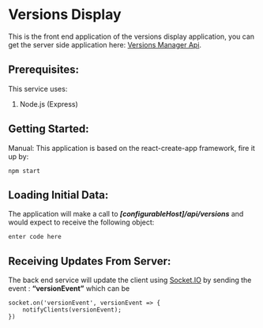 <h1 id="versions-display"><strong>Versions Display</strong></h1>
<p>This is the front end application of the versions display application, you can get the server side application here: <a href="https://github.com/yonatankr/versions-manager-api">Versions Manager Api</a>.</p>
<h2 id="prerequisites"><strong>Prerequisites:</strong></h2>
<p>This service uses:</p>
<ol>
<li>Node.js (Express)</li>
</ol>
<h2 id="getting-started"><strong>Getting Started:</strong></h2>
<p>Manual:
This application is based on the react-create-app framework, fire it up by:</p>
<pre><code>npm start
</code></pre>
<h2 id="loading-initial-data"><strong>Loading Initial Data:</strong></h2>
<p>The application will make a call to <strong><em>[configurableHost]/api/versions</em></strong>  and would expect to receive the following object:</p>
<pre><code>enter code here
</code></pre>
<h2 id="receiving-updates-from-server">Receiving Updates From Server:</h2>
<p>The back end service will update the client using <a href="http://Socket.IO">Socket.IO</a> by sending the event : <strong>“versionEvent”</strong> which can be</p>
<pre><code>socket.on('versionEvent', versionEvent =&gt; {
    notifyClients(versionEvent);
})
</code></pre>

